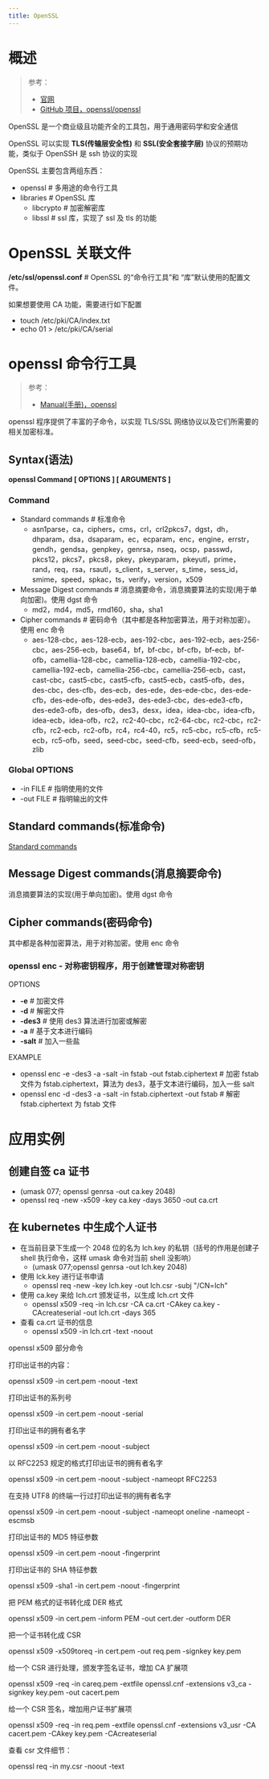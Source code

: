 ```yaml
---
title: OpenSSL
---
```


# 概述

> 参考：
>
> - [官网](https://www.openssl.org/)
> - [GitHub 项目，openssl/openssl](https://github.com/openssl/openssl)

OpenSSL 是一个商业级且功能齐全的工具包，用于通用密码学和安全通信

OpenSSL 可以实现 **TLS(传输层安全性)** 和 **SSL(安全套接字层)** 协议的预期功能，类似于 OpenSSH 是 ssh 协议的实现

OpenSSL 主要包含两组东西：

- openssl # 多用途的命令行工具
- libraries # OpenSSL 库
  - libcrypto # 加密解密库
  - libssl # ssl 库，实现了 ssl 及 tls 的功能

# OpenSSL 关联文件

**/etc/ssl/openssl.conf** # OpenSSL 的“命令行工具”和 “库”默认使用的配置文件。

如果想要使用 CA 功能，需要进行如下配置

- touch /etc/pki/CA/index.txt
- echo 01 > /etc/pki/CA/serial

# openssl 命令行工具

> 参考：
>
> - [Manual(手册)，openssl](https://www.openssl.org/docs/manmaster/man1/openssl.html)

openssl 程序提供了丰富的子命令，以实现 TLS/SSL 网络协议以及它们所需要的相关加密标准。

## Syntax(语法)

**openssl Command \[ OPTIONS ] \[ ARGUMENTS ]**

### Command

- Standard commands # 标准命令
  - asn1parse，ca，ciphers，cms，crl，crl2pkcs7，dgst，dh，dhparam，dsa，dsaparam，ec，ecparam，enc，engine，errstr，gendh，gendsa，genpkey，genrsa，nseq，ocsp，passwd，pkcs12，pkcs7，pkcs8，pkey，pkeyparam，pkeyutl，prime，rand，req，rsa，rsautl，s_client，s_server，s_time，sess_id，smime，speed，spkac，ts，verify，version，x509
- Message Digest commands # 消息摘要命令，消息摘要算法的实现(用于单向加密)。使用 dgst 命令
  - md2，md4，md5，rmd160，sha，sha1
- Cipher commands # 密码命令（其中都是各种加密算法，用于对称加密）。使用 enc 命令
  - aes-128-cbc，aes-128-ecb，aes-192-cbc，aes-192-ecb，aes-256-cbc，aes-256-ecb，base64，bf，bf-cbc，bf-cfb，bf-ecb，bf-ofb，camellia-128-cbc，camellia-128-ecb，camellia-192-cbc，camellia-192-ecb，camellia-256-cbc，camellia-256-ecb，cast，cast-cbc，cast5-cbc，cast5-cfb，cast5-ecb，cast5-ofb，des，des-cbc，des-cfb，des-ecb，des-ede，des-ede-cbc，des-ede-cfb，des-ede-ofb，des-ede3，des-ede3-cbc，des-ede3-cfb，des-ede3-ofb，des-ofb，des3，desx，idea，idea-cbc，idea-cfb，idea-ecb，idea-ofb，rc2，rc2-40-cbc，rc2-64-cbc，rc2-cbc，rc2-cfb，rc2-ecb，rc2-ofb，rc4，rc4-40，rc5，rc5-cbc，rc5-cfb，rc5-ecb，rc5-ofb，seed，seed-cbc，seed-cfb，seed-ecb，seed-ofb，zlib

### Global OPTIONS

- -in FILE # 指明使用的文件
- -out FILE # 指明输出的文件

## Standard commands(标准命令)

[Standard commands](/docs/7.信息安全/Crypto%20mgmt%20tools/OpenSSL/Standard%20commands.md)

## Message Digest commands(消息摘要命令)

消息摘要算法的实现(用于单向加密)。使用 dgst 命令

## Cipher commands(密码命令)

其中都是各种加密算法，用于对称加密。使用 enc 命令

### openssl enc - 对称密钥程序，用于创建管理对称密钥

OPTIONS

- **-e** # 加密文件
- **-d** # 解密文件
- **-des3** # 使用 des3 算法进行加密或解密
- **-a** # 基于文本进行编码
- **-salt** # 加入一些盐

EXAMPLE

- openssl enc -e -des3 -a -salt -in fstab -out fstab.ciphertext # 加密 fstab 文件为 fstab.ciphertext，算法为 des3，基于文本进行编码，加入一些 salt
- openssl enc -d -des3 -a -salt -in fstab.ciphertext -out fstab # 解密 fstab.ciphertext 为 fstab 文件

# 应用实例

## 创建自签 ca 证书

- (umask 077; openssl genrsa -out ca.key 2048)
- openssl req -new -x509 -key ca.key -days 3650 -out ca.crt

## 在 kubernetes 中生成个人证书

- 在当前目录下生成一个 2048 位的名为 lch.key 的私钥（括号的作用是创建子 shell 执行命令，这样 umask 命令对当前 shell 没影响）
  - (umask 077;openssl genrsa -out lch.key 2048)
- 使用 lck.key 进行证书申请
  - openssl req -new -key lch.key -out lch.csr -subj "/CN=lch"
- 使用 ca.key 来给 lch.crt 颁发证书，以生成 lch.crt 文件
  - openssl x509 -req -in lch.csr -CA ca.crt -CAkey ca.key -CAcreateserial -out lch.crt -days 365
- 查看 ca.crt 证书的信息
  - openssl x509 -in lch.crt -text -noout

openssl x509 部分命令

打印出证书的内容：

openssl x509 -in cert.pem -noout -text

打印出证书的系列号

openssl x509 -in cert.pem -noout -serial

打印出证书的拥有者名字

openssl x509 -in cert.pem -noout -subject

以 RFC2253 规定的格式打印出证书的拥有者名字

openssl x509 -in cert.pem -noout -subject -nameopt RFC2253

在支持 UTF8 的终端一行过打印出证书的拥有者名字

openssl x509 -in cert.pem -noout -subject -nameopt oneline -nameopt -escmsb

打印出证书的 MD5 特征参数

openssl x509 -in cert.pem -noout -fingerprint

打印出证书的 SHA 特征参数

openssl x509 -sha1 -in cert.pem -noout -fingerprint

把 PEM 格式的证书转化成 DER 格式

openssl x509 -in cert.pem -inform PEM -out cert.der -outform DER

把一个证书转化成 CSR

openssl x509 -x509toreq -in cert.pem -out req.pem -signkey key.pem

给一个 CSR 进行处理，颁发字签名证书，增加 CA 扩展项

openssl x509 -req -in careq.pem -extfile openssl.cnf -extensions v3_ca -signkey key.pem -out cacert.pem

给一个 CSR 签名，增加用户证书扩展项

openssl x509 -req -in req.pem -extfile openssl.cnf -extensions v3_usr -CA cacert.pem -CAkey key.pem -CAcreateserial

查看 csr 文件细节：

openssl req -in my.csr -noout -text
